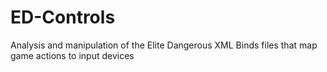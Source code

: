 # ED-Controls
Analysis and manipulation of the Elite Dangerous XML Binds files that map game actions to input devices
